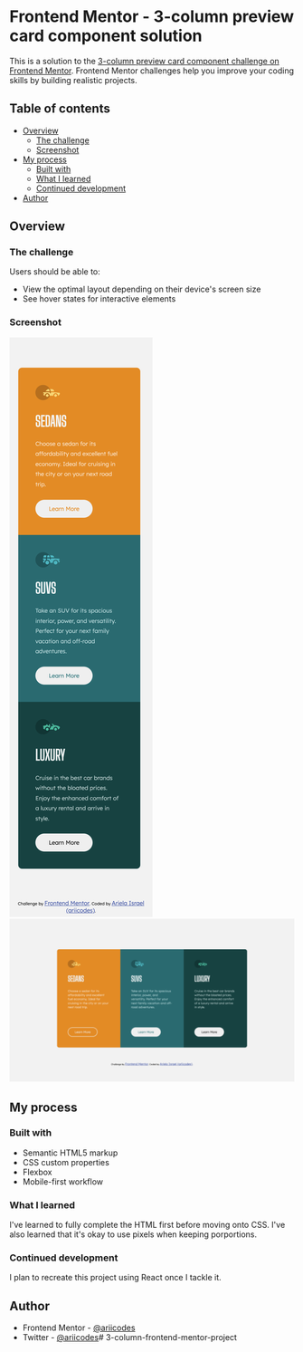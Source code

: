 # Frontend Mentor - 3-column preview card component solution

This is a solution to the [3-column preview card component challenge on Frontend Mentor](https://www.frontendmentor.io/challenges/3column-preview-card-component-pH92eAR2-). Frontend Mentor challenges help you improve your coding skills by building realistic projects. 

## Table of contents

- [Overview](#overview)
  - [The challenge](#the-challenge)
  - [Screenshot](#screenshot)
- [My process](#my-process)
  - [Built with](#built-with)
  - [What I learned](#what-i-learned)
  - [Continued development](#continued-development)
- [Author](#author)

## Overview

### The challenge

Users should be able to:

- View the optimal layout depending on their device's screen size
- See hover states for interactive elements

### Screenshot

![](screenshots/Mobile.png)
![](screenshots/Web.png)

## My process

### Built with

- Semantic HTML5 markup
- CSS custom properties
- Flexbox
- Mobile-first workflow

### What I learned

I've learned to fully complete the HTML first before moving onto CSS. I've also learned that it's okay to use pixels when keeping porportions.

### Continued development

I plan to recreate this project using React once I tackle it.

## Author

- Frontend Mentor - [@ariicodes](https://www.frontendmentor.io/profile/ariicodes)
- Twitter - [@ariicodes](https://www.twitter.com/ariicodes)# 3-column-frontend-mentor-project
